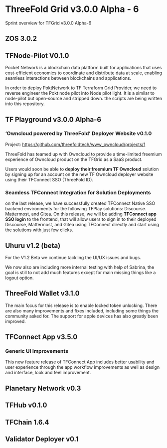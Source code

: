 
# ThreeFold Grid v3.0.0 Alpha - 6

Sprint overview for TFGrid v3.0.0 Alpha-6

## ZOS 3.0.2


## TFNode-Pilot V0.1.0

Pocket Network is a blockchain data platform built for applications that uses cost-efficient economics to coordinate and distribute data at scale, enabling seamless interactions between blockchains and applications.

In order to deploy PoktNetwork to TF Terraform Grid Provider, we need to reverse engineer the Pokt node pilot into Node pilot light. It is a similar to node-pilot but open-source and stripped down. the scripts are being written into this repository.

## TF Playground v3.0.0 Alpha-6

### ‘Owncloud powered by ThreeFold’ Deployer Website v0.1.0

Project: https://github.com/threefoldtech/www_owncloud/projects/1

ThreeFold has teamed up with Owncloud to provide a time-limited freemium experience of Owncloud product on the TFGrid as a SaaS product.

Users would soon be able to **deploy their freemium TF Owncloud** solution by signing up for an account on the new TF Owncloud deployer website using their TFConnect SSO (ThreeFold ID).

### Seamless TFConnect Integration for Solution Deployments

on the last release, we have successfully created TFConnect Native SSO backend environments for the following TFPlay solutions: Discourse. Mattermost, and Gitea. On this release, we will be adding **TFConnect app SSO login** to the frontend, that will allow users to sign in to their deployed Discourse, Mattermost, and Gitea using TFConnect directly and start using the solutions with just few clicks.



## Uhuru v1.2 (beta)

For the V1.2 Beta we continue tackling the UI/UX issues and bugs.

We now also are including more internal testing with help of Sabrina, the goal is still to not add much features except for main missing things like a logout option.

## ThreeFold Wallet v3.1.0

The main focus for this release is to enable locked token unlocking. There are also many improvements and fixes included, including some things the community asked for. The support for apple devices has also greatly been improved.

## TFConnect App v3.5.0

### Generic UI Improvements 
This new feature release of TFConnect App includes better usability and user experience through the app workflow improvements as well as design and interface, look and feel improvement.

## Planetary Network v0.3


## TFHub v0.1.0


## TFChain 1.6.4

## Validator Deployer v0.1


